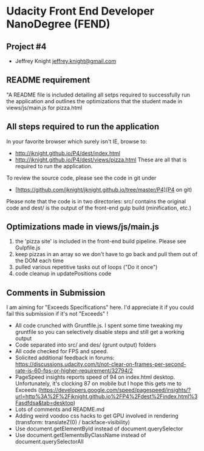 
Udacity Front End Developer NanoDegree (FEND)
===

Project #4
---

- Jeffrey Knight <jeffrey.knight@gmail.com>

README requirement
---
"A README file is included detailing all setps required to 
successfully run the application and outlines the optimizations that the student
made in views/js/main.js for pizza.html

All steps required to run the application
---
In your favorite browser which surely isn't IE, browse to:
- http://jknight.github.io/P4/dest/index.html
- http://jknight.github.io/P4/dest/views/pizza.html
These are all that is required to run the application.

To review the source code, please see the code in git under 
- [https://github.com/jknight/jknight.github.io/tree/master/P4](P4 on git)

Please note that the code is in two directories: src/ contains the original code and dest/ is the output
of the front-end gulp build (minification, etc.)

Optimizations made in views/js/main.js
---
1) the 'pizza site' is included in the front-end build pipeline. Please see Gulpfile.js
2) keep pizzas in an array so we don't have to go back and pull them out of the DOM each time
3) pulled various repetitive tasks out of loops ("Do it once")
4) code cleanup in updatePositions code

Comments in Submission
---
I am aiming for "Exceeds Specifications" here. I'd appreciate it if you could fail this submission if it's not "Exceeds" !

- All code crunched with Gruntfile.js. I spent some time tweaking my gruntfile so you can selectively disable steps and still get a working output
- Code separated into src/ and des/ (grunt output) folders
- All code checked for FPS and speed. 
- Solicited additional feedback in forums: https://discussions.udacity.com/t/not-clear-on-frames-per-second-rate-is-60-fps-or-higher-requirement/32794/2
- PageSpeed insights reports speed of 94 on index.html desktop. Unfortunately, it's clocking 87 on mobile but I hope this gets me to Exceeds (https://developers.google.com/speed/pagespeed/insights/?url=http%3A%2F%2Fjknight.github.io%2FP4%2Fdest%2Findex.html%3Fasdfdsa&tab=desktop)
- Lots of comments and README.md
- Adding weird voodoo css hacks to get GPU involved in rendering (transform: translateZ(0) /  backface-visibility)
- Use document.getElementById instead of document.querySelector
- Use document.getElementsByClassName instead of document.querySelectorAll 
